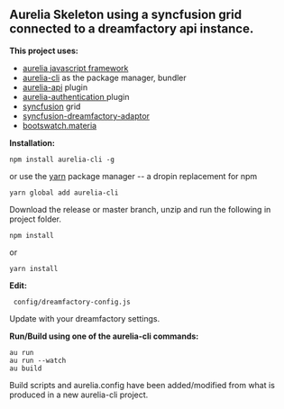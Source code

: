 ## Aurelia Skeleton using a syncfusion grid connected to a dreamfactory api instance. ##

**This project uses:**

- [aurelia javascript framework](http://aurelia.io/)
- [aurelia-cli](http://aurelia.io/hub.html#/doc/article/aurelia/framework/latest/the-aurelia-cli) as the package manager, bundler
- [aurelia-api](https://aurelia-api.spoonx.org/) plugin
- [aurelia-authentication ](https://aurelia-authentication.spoonx.org/)plugin
- [syncfusion](https://www.syncfusion.com/products/javascript) grid
- [syncfusion-dreamfactory-adaptor](https://github.com/delebash/syncfusion-dreamfactory-adaptor)
- [bootswatch.materia](https://bootswatch.com/4-alpha/materia/)

**Installation:**

    npm install aurelia-cli -g
or use the [yarn](https://yarnpkg.com/en/) package manager -- a dropin replacement for npm

    yarn global add aurelia-cli

Download the release or master branch, unzip and run the following in project folder.

    npm install
or 

    yarn install

**Edit:**
    
     config/dreamfactory-config.js
 
Update with your dreamfactory settings.

**Run/Build using one of the aurelia-cli commands:**

    au run
    au run --watch
    au build

Build scripts and aurelia.config have been added/modified from what is produced in a new aurelia-cli project.